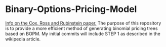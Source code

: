 ﻿# Binary-Options-Pricing-Model
<a href="https://en.wikipedia.org/wiki/Binomial_options_pricing_model" target="_blank">Info on the Cox, Ross and Rubinstein paper.</a>
The purpose of this repository is to provide a more efficient method of generating binomial pricing trees based on BOPM.
My initial commits will include STEP 1 as described in the wikipedia article. 

